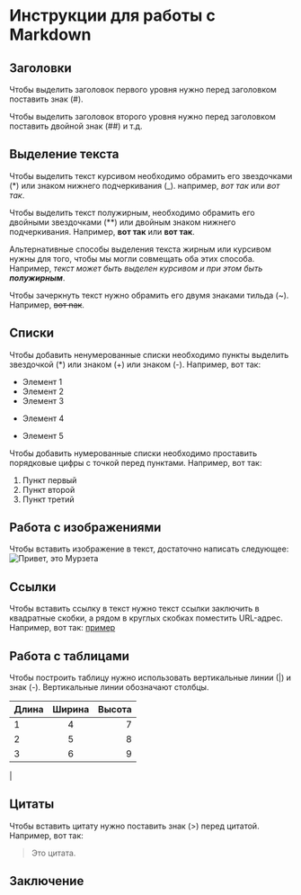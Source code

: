 # Инструкции для работы с Markdown

## Заголовки

Чтобы выделить заголовок первого уровня нужно перед заголовком поставить знак (#).

Чтобы выделить заголовок второго уровня нужно перед заголовком поставить двойной знак (##) и т.д.

## Выделение текста


Чтобы выделить текст курсивом необходимо обрамить его звездочками (*) или знаком нижнего подчеркивания (_). например, *вот так* или _вот так_.

Чтобы выделить текст полужирным, необходимо обрамить его двойными звездочками (**) или двойным знаком нижнего подчеркивания. Например, **вот так** или __вот так__.

Альтернативные способы выделения текста жирным или курсивом нужны для того, чтобы мы могли совмещать оба этих способа. Например, _текст может быть выделен курсивом и при этом быть **полужирным**_.

Чтобы зачеркнуть текст нужно обрамить его двумя знаками тильда (~). Например, ~~вот nак~~.

## Списки

Чтобы добавить ненумерованные списки необходимо пункты выделить звездочкой (*) или знаком (+) или знаком (-). Например, вот так:
* Элемент 1
* Элемент 2
* Элемент 3
+ Элемент 4
- Элемент 5

Чтобы добавить нумерованные списки необходимо проставить порядковые цифры с точкой перед пунктами. Например, вот так:
1. Пункт первый
2. Пункт второй
3. Пункт третий


## Работа с изображениями

Чтобы вставить изображение в текст, достаточно написать следующее:
![Привет, это Мурзета](Murzeta.jpg)

## Ссылки

Чтобы вставить ссылку в текст нужно текст ссылки заключить в квадратные скобки, а рядом в круглых скобках поместить URL-адрес. Например, вот так:
[пример](http://example.com/ "Необязательная подсказка")

## Работа с таблицами

Чтобы построить таблицу нужно использовать вертикальные линии (|) и знак (-). Вертикальные линии обозначают столбцы.


|Длина|Ширина|Высота|
|-----|:----:|-----:|
|1|4|7|
|2|5|8|
|3|6|9|
|



## Цитаты

Чтобы вставить цитату нужно поставить знак (>) перед цитатой. Например, вот так:
> Это цитата.


## Заключение
